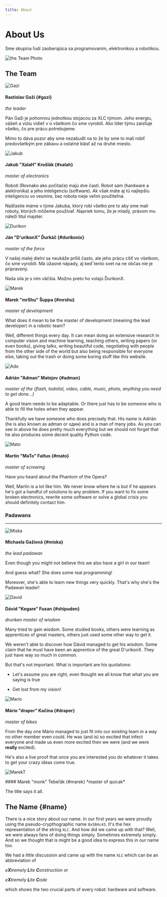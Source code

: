 ```yaml
---
title: About
---
```


# About Us

Sme skupina ľudí zaoberajúca sa programovaním, elektronikou a robotikou.

<div class="center_photo" markdown="1">

![the Team Photo](/img/team.png)

</div>

The Team
--------

<!-- Gazi --> 
<div class="photo" markdown="1">

![Gazi](/img/avatars/gazi.png)

</div>

<div class="about" markdown="1">

#### Rastislav Gaži  {#gazi}
*the leader* 

Pán Gaži je pohonnou jednotkou stojacou za XLC týmom. Jeho energiu, vášeň a
víziu vidieť v o všetkom čo sme vyrobili. Ako líder týmu zaisťuje všetko, čo
pre prácu potrebujeme.

Mimo to dáva pozor aby sme nezabudli na to že by sme to mali robiť predovšetkým
pre zábavu a ostatné klásť až na druhé miesto.

</div>

<div class='clear'></div>
<!-- /Gazi  --> 

<!-- Jakub -->
<div class="photo" markdown="1">

![Jakub](/img/avatars/jakub.png)

</div>

<div class="about" markdown="1">

#### Jakub "XalaH" Krošlák   {#xalah}
*master of electronics*

Roboti (Rovnako ako počítače) majú dve časti. Robot sám (hardware a alektronika)
a jeho inteligenciu (software). Ak však máte aj tú najlepšiu inteligenciu vo 
vesmíre, bez robota nieje veľmi použiteľná. 

Našťastie máme v týme Jakuba, ktorý robí všetko pre to aby sme mali roboty,
ktorých môžeme používať. Napriek tomu, že je mladý, právom mu náleží titul majster.

</div>

<div class='clear'></div>
<!-- /Jakub --> 

<!-- durikon --> 
<div class="photo" markdown="1">

![Durikon](/img/avatars/durikon.png)

</div>

<div class="about" markdown="1">

#### Ján "D'urikonX" Ďurkáč {#durikonix}
*master of the force*

V našej malej dielni sa neukáže príliš často, ale jeho prácu cítiť vo všetkom,
čo sme vyrobili. Má úžasné nápady, aj keď tento svet na ne občas nie je pripravený.

Naša sila je s ním väčšia. Možno preto ho volajú ĎurikonX.

</div>

<div class='clear'></div>
<!-- /durikon --> 

<!-- mrshu -->
<div class="photo" markdown="1">

![Marek](/img/avatars/mareks.png)

</div>

<div class="about" markdown="1">

#### Marek "mrShu" Šuppa  {#mrshu}
*master of development* 

What does it mean to be the master of development (meaning the lead developer) 
in a robotic team? 

Well, different 
things every day. It can mean doing an extensive research in computer vision and
machine learning, teaching others, writing papers (or even books), giving
talks, writing beautiful code, negotiating with people from the other side of 
the world but also being responsible for everyone else, taking out the trash or
doing some boring stuff like this website.

</div>

<div class='clear'></div>
<!-- /mrshu --> 

<!-- ado --> 
<div class="photo" markdown="1">

![Ado](/img/avatars/ado.png)

</div>

<div class="about" markdown="1">

#### Adrián "Adman" Matejov   {#adman}
*master of the {flash, todolist, video, cable, music, photo, anything you need
to get done...}*

A good team needs to be adaptable. Or there just has to be someone who is able
to fill the holes when they appear. 

Thankfully we have someone who does precisely that. His name is Adrián (he is
also known as adman or один) and is a man of many jobs. As you can see in above
he does pretty much everything but we should not forget that he also produces
some decent quality Python code.

</div>

<div class='clear'></div>
<!-- /ado  -->

<!-- mato -->
<div class="photo" markdown="1">

![Mato](/img/avatars/mato.png)

</div>

<div class="about" markdown="1">

#### Martin "MaTo" Faltus   {#mato}
*master of screwing*

Have you heard about the Phantom of the Opera? 

Well, Martin is a lot like him.
We never know where he is but if he appears he's got a handful of solutions
to any problem. If you want to fix some broken electronics, 
rewrite some software or solve a global crisis you should definitely contact him.

</div>

<div class='clear'></div>
<!-- /mato -->

### Padawans
------------


<!-- miska -->
<div class="photo" markdown="1">

![Miska](/img/avatars/miska.png)

</div>

<div class="about" markdown="1">

#### Michaela Gažiová  {#miska}
*the lead padawan*

Even though you might not believe this we also have a girl in our team! 

And guess what? She does some real programming! 

Moreover, she's able to learn new things very quickly. That's why she's the
Padawan leader!


</div>

<div class='clear'></div>
<!-- /miska -->


<!-- david -->
<div class="photo" markdown="1">

![David](/img/avatars/david.png)

</div>

<div class="about" markdown="1">

#### Dávid "Kegare" Fusan  {#shipuden}
*drunken master of wisdom*

Many tried to gain wisdom. Some studied books, others were learning as
apprentices of great masters, others just used some other way to get it.

We weren't able to discover how Dávid managed to get his wisdom. Some claim
that he must have been an apprentice of the great D'urikonX. They just have way
so much in common.

But that's not important. What is important are his quotations:

- Let's assume you are right, even thought we all know that what you are saying
  is true

- Get lost from my vision!

</div>

<div class='clear'></div>
<!-- /david -->


<!-- mario -->
<div class="photo" markdown="1">

![Mario](/img/avatars/mario.png)

</div>

<div class="about" markdown="1">

#### Mário "draper" Kačina {#draper}
*master of bikes*

From the day one Mário managed to just fit into our existing team in a way no
other member even could. He was (and is) so excited that infect everyone and
made us even more excited then we were (and we were **really** excited). 

He's also a live proof that once you are interested you do whatever it takes to
get your crazy ideas come true. 



</div>

<div class='clear'></div>
<!-- /david -->


<!-- marekt -->
<div class="photo" markdown="1">

![MarekT](/img/avatars/marekt.png)

</div>

<div class="about" markdown="1">
#### Marek "monk" Tebeľák {#marek}
*master of quicak*

The title says it all. 

</div>
<div class='clear'></div>
<!-- /marekt -->


The Name {#name}
--------

There is a nice story about our name. In our first years we were proudly using
the pseudo-crypthographic name `0x584c43`. It's the hex representation of the
string `XLC`. And how did we came up with that? Well, we were always fans of
doing things simply. Sometimes extremely simply. And so we thought that is 
might be a good idea to express this in our name too. 

We had a little discussion and came up with the name `XLC` which can be
an abbreviation of 

*e**X**tremely **L**ite **C**onstruction* or

*e**X**tremely **L**ite **C**ode* 

which shows the two crucial parts of every robot: hardware and software.



